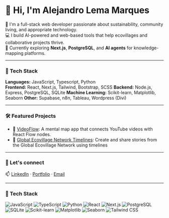 # 👋 Hi, I'm Alejandro Lema Marques  

🌱 I'm a full-stack web developer passionate about sustainability, community living, and appropriate technology.  
💻 I build AI-powered and web-based tools that help ecovillages and collaborative projects thrive.  
🚀 Currently exploring **Next.js**, **PostgreSQL**, and **AI agents** for knowledge-mapping platforms.

---

### 🧰 Tech Stack
**Languages:** JavaScript, Typescript, Python  
**Frontend:** React, Next.js, Tailwind, Bootstrap, SCSS
**Backend:** Node.js, Express, PostgreSQL, SQLite
**Machine Learning:** Scikit-learn, Matplotlib, Seaborn
**Other:** Supabase, n8n, Tableau, Wordpress (Divi)

---

### 🛠️ Featured Projects
- 🧠 [VideoFlow](https://alejandrolemamarques.github.io/video-flow/#/video-mental-map): A mental map app that connects YouTube videos with React Flow nodes.  
- 🧩 [Global Ecovillage Network Timelines](https://gen-timeline.vercel.app/): Create and share stories from the Global Ecovillage Network using timelines  

---

### 💬 Let's connect
📫 [LinkedIn](www.linkedin.com/in/alejandro-lema-marques-4a947a8b) · [Portfolio](https://alejandrolemamarques.github.io/portfolio-alex/) · [Email](mailto:alejandrolemamarques@gmail.com)

---

### 🧰 Tech Stack

![JavaScript](https://img.shields.io/badge/JavaScript-white?logo=javascript&logoColor=F7DF1E)
![TypeScript](https://img.shields.io/badge/TypeScript-white?logo=typescript&logoColor=3178C6)
![Python](https://img.shields.io/badge/Python-white?logo=python&logoColor=3776AB)
![React](https://img.shields.io/badge/React-white?logo=react&logoColor=61DAFB)
![Next.js](https://img.shields.io/badge/Next.js-white?logo=nextdotjs&logoColor=000000)
![PostgreSQL](https://img.shields.io/badge/PostgreSQL-white?logo=postgresql&logoColor=4169E1)
![SQLite](https://img.shields.io/badge/SQLite-white?logo=sqlite&logoColor=003B57)
![Scikit-learn](https://img.shields.io/badge/Scikit--learn-white?logo=scikitlearn&logoColor=F7931E)
![Matplotlib](https://img.shields.io/badge/Matplotlib-white?logo=plotly&logoColor=11557C)
![Seaborn](https://img.shields.io/badge/Seaborn-white?logo=python&logoColor=4C72B0)
![Tailwind CSS](https://img.shields.io/badge/Tailwind_CSS-white?logo=tailwindcss&logoColor=06B6D4)
